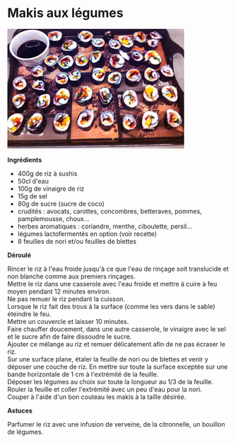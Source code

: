 # Makis aux légumes

![makis](https://github.com/bndct-lmbrt/mes-recettes/blob/master/medias/makis.jpg)

**Ingrédients**  
 

* 400g de riz à sushis
* 50cl d'eau
* 100g de vinaigre de riz
* 15g de sel
* 80g de sucre (sucre de coco)
* crudités : avocats, carottes, concombres, betteraves, pommes, pamplemousse, choux...
* herbes aromatiques : coriandre, menthe, ciboulette, persil...
* légumes lactofermentés en option (voir recette) 
* 8 feuilles de nori et/ou feuilles de blettes

**Déroulé**

  Rincer le riz à l'eau froide jusqu'à ce que l'eau de rinçage soit translucide et non blanche comme aux premiers rinçages.  
Mettre le riz dans une casserole avec l'eau froide et mettre à cuire à feu moyen pendant 12 minutes environ.  
Ne pas remuer le riz pendant la cuisson.  
Lorsque le riz fait des trous à la surface (comme les vers dans le sable) éteindre le feu.  
Mettre un couvercle et laisser 10 minutes.  
Faire chauffer doucement, dans une autre casserole, le vinaigre avec le sel et le sucre afin de faire dissoudre le sucre.  
Ajouter ce mélange au riz et remuer délicatement afin de ne pas écraser le riz.  
Sur une surface plane, étaler la feuille de nori ou de blettes et venir y déposer une couche de riz. En mettre sur toute la surface exceptée sur une bande horizontale de 1 cm à l'extrémité de la feuille.  
Déposer les légumes au choix sur toute la longueur au 1/3 de la feuille.  
Rouler la feuille et coller l'extrémité avec un peu d'eau pour la nori.  
Couper à l'aide d'un bon couteau les makis à la taille désirée.


**Astuces** 

Parfumer le riz avec une infusion de verveine, de la citronnelle, un bouillon de légumes. 

